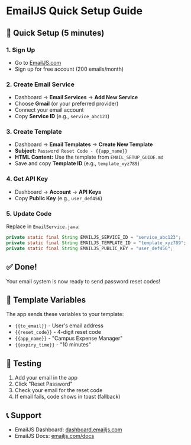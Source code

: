 # EmailJS Quick Setup Guide

## 🚀 Quick Setup (5 minutes)

### 1. Sign Up
- Go to [EmailJS.com](https://www.emailjs.com/)
- Sign up for free account (200 emails/month)

### 2. Create Email Service
- Dashboard → **Email Services** → **Add New Service**
- Choose **Gmail** (or your preferred provider)
- Connect your email account
- Copy **Service ID** (e.g., `service_abc123`)

### 3. Create Template
- Dashboard → **Email Templates** → **Create New Template**
- **Subject:** `Password Reset Code - {{app_name}}`
- **HTML Content:** Use the template from `EMAIL_SETUP_GUIDE.md`
- Save and copy **Template ID** (e.g., `template_xyz789`)

### 4. Get API Key
- Dashboard → **Account** → **API Keys**
- Copy **Public Key** (e.g., `user_def456`)

### 5. Update Code
Replace in `EmailService.java`:
```java
private static final String EMAILJS_SERVICE_ID = "service_abc123";
private static final String EMAILJS_TEMPLATE_ID = "template_xyz789";
private static final String EMAILJS_PUBLIC_KEY = "user_def456";
```

## ✅ Done!
Your email system is now ready to send password reset codes!

## 🔧 Template Variables
The app sends these variables to your template:
- `{{to_email}}` - User's email address
- `{{reset_code}}` - 4-digit reset code
- `{{app_name}}` - "Campus Expense Manager"
- `{{expiry_time}}` - "10 minutes"

## 🧪 Testing
1. Add your email in the app
2. Click "Reset Password"
3. Check your email for the reset code
4. If email fails, code shows in toast (fallback)

## 📞 Support
- EmailJS Dashboard: [dashboard.emailjs.com](https://dashboard.emailjs.com/)
- EmailJS Docs: [emailjs.com/docs](https://www.emailjs.com/docs/) 